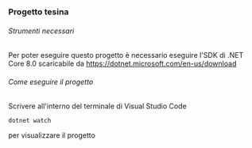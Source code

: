 ### Progetto tesina

###### Strumenti necessari

Per poter eseguire questo progetto è necessario eseguire l'SDK di .NET Core 8.0 scaricabile da https://dotnet.microsoft.com/en-us/download

###### Come eseguire il progetto

Scrivere all'interno del terminale di Visual Studio Code

    dotnet watch

per visualizzare il progetto
